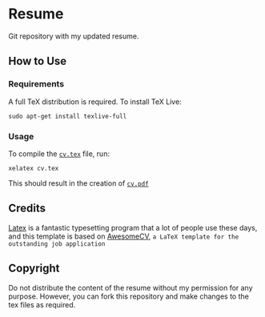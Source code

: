 # Resume

Git repository with my updated resume.

## How to Use

### Requirements

A full TeX distribution is required. To install TeX Live:
```
sudo apt-get install texlive-full
```

### Usage

To compile the  [`cv.tex`](cv.tex) file, run:
```
xelatex cv.tex
```

This should result in the creation of [`cv.pdf`](cv.pdf)

## Credits

[Latex](http://www.latex-project.org/) is a fantastic typesetting program that a lot of people use these days, and this template is based on [AwesomeCV](https://github.com/posquit0/Awesome-CV), `a LaTeX template for the outstanding job application`


## Copyright

Do not distribute the content of the resume without my permission for any purpose. However, you can fork this repository and make changes to the tex files as required.
